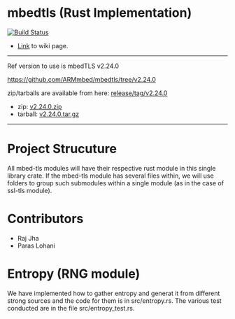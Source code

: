 # mbedtls (Rust Implementation)
[![Build Status](https://travis-ci.org/TPCSS-mbedTLS-Project-2020-22/mbedtls-source.svg?branch=master)](https://travis-ci.org/TPCSS-mbedTLS-Project-2020-22/mbedtls-source)

* [Link](https://github.com/TPCSS-mbedTLS-Project-2020-22/source/wiki) to wiki page.

---
   Ref version to use is mbedTLS v2.24.0
   
   https://github.com/ARMmbed/mbedtls/tree/v2.24.0
   
   zip/tarballs are available from here: [release/tag/v2.24.0](https://github.com/ARMmbed/mbedtls/releases/tag/v2.24.0)
   - zip: [v2.24.0.zip](https://github.com/ARMmbed/mbedtls/archive/v2.24.0.zip)
   - tarball: [v2.24.0.tar.gz](https://github.com/ARMmbed/mbedtls/archive/v2.24.0.tar.gz)
   
---

# Project Strucuture
All mbed-tls modules will have their respective rust module in this single library crate. If the mbed-tls module has several files within, we will use folders to group such submodules within a single module (as in the case of ssl-tls module).

# Contributors

* Raj Jha
* Paras Lohani

# Entropy (RNG module)

We have implemented how to gather entropy and generat it from different strong sources and the code for them is in src/entropy.rs. The various test conducted are in the file src/entropy_test.rs. 


